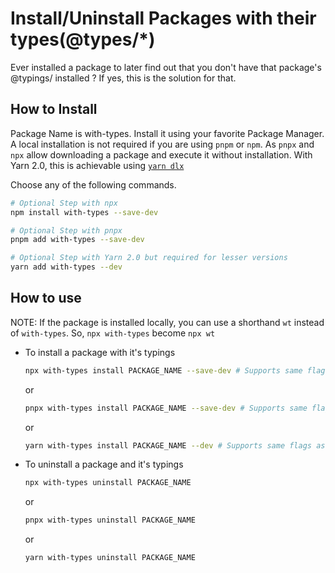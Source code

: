 # Install/Uninstall Packages with their types(@types/*)

Ever installed a package to later find out that you don't have that package's @typings/ installed ? If yes, this is the solution for that.

## How to Install
Package Name is with-types. Install it using your favorite Package Manager. 
A local installation is not required if you are using `pnpm` or `npm`. As `pnpx` and `npx` allow downloading a package and execute it without installation.
With Yarn 2.0, this is achievable using [`yarn dlx`](https://yarnpkg.com/cli/dlx)

Choose any of the following commands.

```bash
# Optional Step with npx
npm install with-types --save-dev

```
```bash
# Optional Step with pnpx
pnpm add with-types --save-dev
```

``` bash
# Optional Step with Yarn 2.0 but required for lesser versions
yarn add with-types --dev
```

## How to use

NOTE: If the package is installed locally, you can use a shorthand `wt` instead of `with-types`. So, `npx with-types` become `npx wt`
- To install a package with it's typings

    ```bash
    npx with-types install PACKAGE_NAME --save-dev # Supports same flags as npm
    ```
    
    or

    ```bash
    pnpx with-types install PACKAGE_NAME --save-dev # Supports same flags as pnpm
    ```

    or

    ```bash
    yarn with-types install PACKAGE_NAME --dev # Supports same flags as yarn. It assumes that package is installed locally.
    ```

- To uninstall a package and it's typings

    ```bash
    npx with-types uninstall PACKAGE_NAME
    ```

    or

    ```bash
    pnpx with-types uninstall PACKAGE_NAME
    ```
    
    or

    ```bash
    yarn with-types uninstall PACKAGE_NAME
    ```
